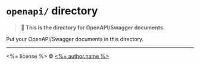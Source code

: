# `openapi/` directory
> **:open_file_folder: This is the directory for OpenAPI/Swagger documents.**

Put your OpenAPI/Swagger documents in this directory.

---

<%= license %> © [<%= author.name %>](<%= author.url %>)
